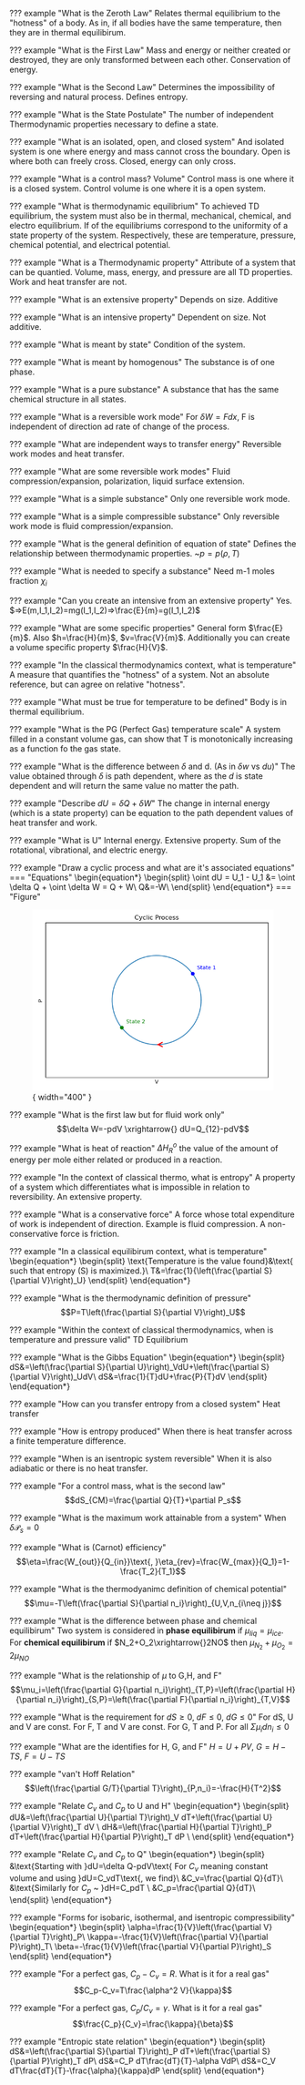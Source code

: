 ??? example "What is the Zeroth Law"
    Relates thermal equilibrium to the "hotness" of a body. As in, if all bodies have the same temperature, then they are in thermal equilibirum.

??? example "What is the First Law"
    Mass and energy or neither created or destroyed, they are only transformed between each other. Conservation of energy.

??? example "What is the Second Law"
    Determines the impossibility of reversing and natural process. Defines entropy.

??? example "What is the State Postulate"
    The number of independent Thermodynamic properties necessary to define a state.

??? example "What is an isolated, open, and closed system"
    And isolated system is one where energy and mass cannot cross the boundary. Open is where both can freely cross. Closed, energy can only cross.

??? example "What is a control mass? Volume"
    Control mass is one where it is a closed system. Control volume is one where it is a open system.

??? example "What is thermodynamic equilibrium"
    To achieved TD equilibrium, the system must also be in thermal, mechanical, chemical, and electro equilibrium. If of the equilibriums correspond to the uniformity of a state property of the system. Respectively, these are temperature, pressure, chemical potential, and electrical potential.

??? example "What is a Thermodynamic property"
    Attribute of a system that can be quantied. Volume, mass, energy, and pressure are all TD properties. Work and heat transfer are not.

??? example "What is an extensive property"
    Depends on size. Additive

??? example "What is an intensive property"
    Dependent on size. Not additive.

??? example "What is meant by state"
    Condition of the system.

??? example "What is meant by homogenous"
    The substance is of one phase.

??? example "What is a pure substance"
    A substance that has the same chemical structure in all states.

??? example "What is a reversible work mode"
    For $\delta W=Fdx$, F is independent of direction ad rate of change of the process.

??? example "What are independent ways to transfer energy"
    Reversible work modes and heat transfer.

??? example "What are some reversible work modes"
    Fluid compression/expansion, polarization, liquid surface extension.

??? example "What is a simple substance"
    Only one reversible work mode.

??? example "What is a simple compressible substance"
    Only reversible work mode is fluid compression/expansion.

??? example "What is the general definition of equation of state"
    Defines the relationship between thermodynamic properties. ~$p=p(\rho,T)$

??? example "What is needed to specify a substance"
    Need m-1 moles fraction $\chi_i$

??? example "Can you create an intensive from an extensive property"
    Yes. $=>E(m,I_1,I_2)=mg(I_1,I_2)=>\frac{E}{m}=g(I_1,I_2)$

??? example "What are some specific properties"
    General form $\frac{E}{m}$. Also $h=\frac{H}{m}$, $v=\frac{V}{m}$. Additionally you can create a volume specific property $\frac{H}{V}$.

??? example "In the classical thermodynamics context, what is temperature"
    A measure that quantifies the "hotness" of a system. Not an absolute reference, but can agree on relative "hotness".

??? example "What must be true for temperature to be defined"
    Body is in thermal equilibrium.

??? example "What is the PG (Perfect Gas) temperature scale"
    A system filled in a constant volume gas, can show that T is monotonically increasing as a function fo the gas state.

??? example "What is the difference between $\delta$ and d. (As in $\delta w$ vs $du$)"
    The value obtained through $\delta$ is path dependent, where as the $d$ is state dependent and will return the same value no matter the path.

??? example "Describe $dU=\delta Q+\delta W$"
    The change in internal energy (which is a state property) can be equation to the path dependent values of heat transfer and work.

??? example "What is U"
    Internal energy. Extensive property. Sum of the rotational, vibrational, and electric energy.

??? example "Draw a cyclic process and what are it's associated equations"
    === "Equations"
        \begin{equation*}
            \begin{split}
                \oint dU = U_1 - U_1 &= \oint \delta Q + \oint \delta W = Q + W\\
                Q&=-W\\
            \end{split}
        \end{equation*}
    === "Figure"
        <figure markdown="span">
            ![Image title](../python/images/cyclic_process.png){ width="400" }
        </figure>


??? example "What is the first law but for fluid work only"
    $$\delta W=-pdV \xrightarrow{} dU=Q_{12}-pdV$$

??? example "What is heat of reaction"
    $\Delta H_R^o$ the value of the amount of energy per mole either related or produced in a reaction.

??? example "In the context of classical thermo, what is entropy"
    A property of a system which differentiates what is impossible in relation to reversibility. An extensive property.

??? example "What is a conservative force"
    A force whose total expenditure of work is independent of direction. Example is fluid compression. A non-conservative force is friction.

??? example "In a classical equilibirum context, what is temperature"
    \begin{equation*}
        \begin{split}
            \text{Temperature is the value found}&\text{ such that entropy (S) is maximized.}\\
            T&=\frac{1}{\left(\frac{\partial S}{\partial V}\right)_U}
        \end{split}
    \end{equation*}

??? example "What is the thermodynamic definition of pressure"
    $$P=T\left(\frac{\partial S}{\partial V}\right)_U$$

??? example "Within the context of classical thermodynamics, when is temperature and pressure valid"
    TD Equilibrium

??? example "What is the Gibbs Equation"
    \begin{equation*}
        \begin{split}
            dS&=\left(\frac{\partial S}{\partial U}\right)_VdU+\left(\frac{\partial S}{\partial V}\right)_UdV\\
            dS&=\frac{1}{T}dU+\frac{P}{T}dV
        \end{split}
    \end{equation*}

??? example "How can you transfer entropy from a closed system"
    Heat transfer

??? example "How is entropy produced"
    When there is heat transfer across a finite temperature difference.

??? example "When is an isentropic system reversible"
    When it is also adiabatic or there is no heat transfer.

??? example "For a control mass, what is the second law"
    $$dS_{CM}=\frac{\partial Q}{T}+\partial P_s$$

??? example "What is the maximum work attainable from a system"
    When $\delta\mathcal{P}_s=0$

??? example "What is (Carnot) efficiency"
    $$\eta=\frac{W_{out}}{Q_{in}}\text{, }\eta_{rev}=\frac{W_{max}}{Q_1}=1-\frac{T_2}{T_1}$$

??? example "What is the thermodyanimc definition of chemical potential"
    $$\mu=-T\left(\frac{\partial S}{\partial n_i}\right)_{U,V,n_{i\neq j}}$$

??? example "What is the difference between phase and chemical equilibirum"
    Two system is considered in **phase equilibirum** if $\mu_{liq}=\mu_{ice}$. For **chemical equilibirum** if $N_2+O_2\xrightarrow{}2NO$ then $\mu_{N_2}+\mu_{O_2}=2\mu_{NO}$

??? example "What is the relationship of $\mu$ to G,H, and F"
    $$\mu_i=\left(\frac{\partial G}{\partial n_i}\right)_{T,P}=\left(\frac{\partial H}{\partial n_i}\right)_{S,P}=\left(\frac{\partial F}{\partial n_i}\right)_{T,V}$$

??? example "What is the requirement for $dS\geq 0$, $dF\leq 0$, $dG\leq 0$"
    For dS, U and V are const. For F, T and V are const. For G, T and P. For all $\Sigma\mu_i dn_i\leq 0$

??? example "What are the identifies for H, G, and F"
    $H=U+PV$, $G=H-TS$, $F=U-TS$

??? example "van't Hoff Relation"
    $$\left(\frac{\partial G/T}{\partial T}\right)_{P,n_i}=-\frac{H}{T^2}$$

??? example "Relate $C_v$ and $C_p$ to U and H"
    \begin{equation*}
        \begin{split}
            dU&=\left(\frac{\partial U}{\partial T}\right)_V dT+\left(\frac{\partial U}{\partial V}\right)_T dV \\
            dH&=\left(\frac{\partial H}{\partial T}\right)_P dT+\left(\frac{\partial H}{\partial P}\right)_T dP \\
        \end{split}
    \end{equation*}

??? example "Relate $C_v$ and $C_p$ to Q"
    \begin{equation*}
        \begin{split}
            &\text{Starting with }dU=\delta Q-pdV\text{ For $C_v$ meaning constant volume and using }dU=C_vdT\text{, we find}\\
            &C_v=\frac{\partial Q}{dT}\\
            &\text{Similarly for $C_p$ ~ }dH=C_pdT \\
            &C_p=\frac{\partial Q}{dT}\\
        \end{split}
    \end{equation*}

??? example "Forms for isobaric, isothermal, and isentropic compressibility"
    \begin{equation*}
        \begin{split}
            \alpha=\frac{1}{V}\left(\frac{\partial V}{\partial T}\right)_P\\
            \kappa=-\frac{1}{V}\left(\frac{\partial V}{\partial P}\right)_T\\
            \beta=-\frac{1}{V}\left(\frac{\partial V}{\partial P}\right)_S
        \end{split}
    \end{equation*}

??? example "For a perfect gas, $C_p-C_v=R$. What is it for a real gas"
    $$C_p-C_v=T\frac{\alpha^2 V}{\kappa}$$

??? example "For a perfect gas, $C_p/C_v=\gamma$. What is it for a real gas"
    $$\frac{C_p}{C_v}=\frac{\kappa}{\beta}$$

??? example "Entropic state relation"
    \begin{equation*}
        \begin{split}
            dS&=\left(\frac{\partial S}{\partial T}\right)_P dT+\left(\frac{\partial S}{\partial P}\right)_T dP\\
            dS&=C_P dT\frac{dT}{T}-\alpha VdP\\
            dS&=C_V dT\frac{dT}{T}-\frac{\alpha}{\kappa}dP
        \end{split}
    \end{equation*}